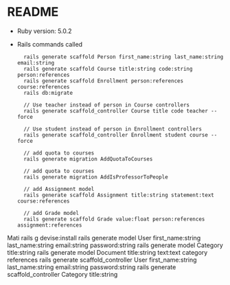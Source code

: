 # README

* Ruby version: 5.0.2

* Rails commands called

        rails generate scaffold Person first_name:string last_name:string email:string
        rails generate scaffold Course title:string code:string person:references
        rails generate scaffold Enrollment person:references course:references
        rails db:migrate

        // Use teacher instead of person in Course controllers
        rails generate scaffold_controller Course title code teacher --force

        // Use student instead of person in Enrollment controllers
        rails generate scaffold_controller Enrollment student course --force

        // add quota to courses
        rails generate migration AddQuotaToCourses

        // add quota to courses
        rails generate migration AddIsProfessorToPeople

        // add Assignment model
        rails generate scaffold Assignment title:string statement:text course:references

        // add Grade model
        rails generate scaffold Grade value:float person:references assignment:references

Mati
      rails g devise:install
      rails generate model User first_name:string last_name:string email:string password:string
      rails generate model Category title:string
      rails generate model Document title:string text:text category references
      rails generate scaffold_controller User first_name:string last_name:string email:string password:string 
      rails generate scaffold_controller Category title:string
